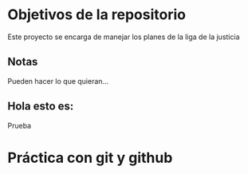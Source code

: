 # Objetivos de la repositorio

Este proyecto se encarga de manejar los planes de la liga de la justicia


## Notas
Pueden hacer lo que quieran...

## Hola esto es:
Prueba

# Práctica con git y github